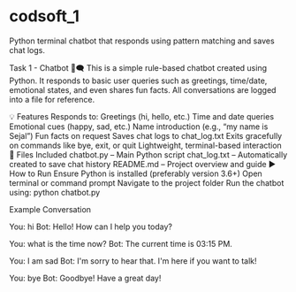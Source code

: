 # codsoft_1
Python terminal chatbot that responds using pattern matching and saves chat logs.


Task 1 - Chatbot 🤖🗨️
This is a simple rule-based chatbot created using Python. It responds to basic user queries such as greetings, time/date, emotional states, and even shares fun facts. All conversations are logged into a file for reference.

💡 Features
Responds to:
Greetings (hi, hello, etc.)
Time and date queries
Emotional cues (happy, sad, etc.)
Name introduction (e.g., “my name is Sejal”)
Fun facts on request
Saves chat logs to chat_log.txt
Exits gracefully on commands like bye, exit, or quit
Lightweight, terminal-based interaction
📁 Files Included
chatbot.py – Main Python script
chat_log.txt – Automatically created to save chat history
README.md – Project overview and guide
▶️ How to Run
Ensure Python is installed (preferably version 3.6+)
Open terminal or command prompt
Navigate to the project folder
Run the chatbot using:
python chatbot.py

Example Conversation

You: hi Bot: Hello! How can I help you today?

You: what is the time now? Bot: The current time is 03:15 PM.

You: I am sad Bot: I'm sorry to hear that. I'm here if you want to talk!

You: bye Bot: Goodbye! Have a great day!
